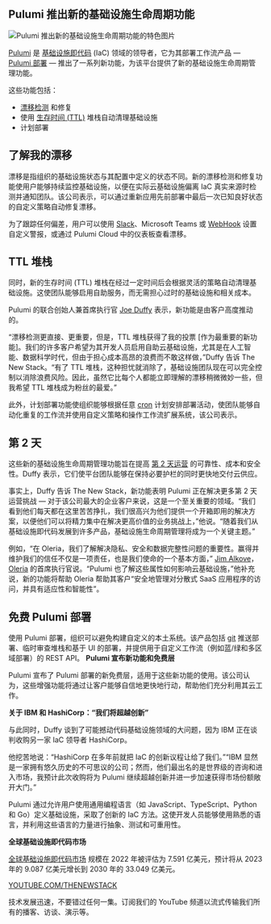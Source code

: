 ## Pulumi 推出新的基础设施生命周期功能

![Pulumi 推出新的基础设施生命周期功能的特色图片](https://cdn.thenewstack.io/media/2024/04/5e950cc6-walter-frehner-i2wcssuw-pi-unsplash-1024x683.jpg)

[Pulumi](https://www.pulumi.com/) 是 [基础设施即代码](https://thenewstack.io/infrastructure-as-code-the-ultimate-guide/) (IaC) 领域的领导者，它为其部署工作流产品 — [Pulumi 部署](https://thenewstack.io/pulumi-introduces-one-click-deployments/) — 推出了一系列新功能，为该平台提供了新的基础设施生命周期管理功能。

这些功能包括：

- [漂移检测](https://thenewstack.io/how-drift-detection-and-iac-help-maintain-a-secure-infrastructure/) 和修复
- 使用 [生存时间 (TTL)](https://www.techtarget.com/searchnetworking/definition/time-to-live) 堆栈自动清理基础设施
- 计划部署

## 了解我的漂移

漂移是指组织的基础设施状态与其配置中定义的状态不同。新的漂移检测和修复功能使用户能够持续监控基础设施，以便在实际云基础设施偏离 IaC 真实来源时检测并通知团队。该公司表示，可以通过重新应用先前部署中最后一次已知良好状态的自定义策略自动修复漂移。

为了跟踪任何偏差，用户可以使用 [Slack](https://thenewstack.io/slacks-new-dev-portal-offers-ci-cd-python-javascript-aids/)、Microsoft Teams 或 [WebHook](https://thenewstack.io/new-open-source-standard-brings-consistency-to-webhooks/) 设置自定义警报，或通过 Pulumi Cloud 中的仪表板查看漂移。

## TTL 堆栈

同时，新的生存时间 (TTL) 堆栈在经过一定时间后会根据灵活的策略自动清理基础设施。这使团队能够启用自助服务，而无需担心过时的基础设施和相关成本。

Pulumi 的联合创始人兼首席执行官 [Joe Duffy](https://www.linkedin.com/in/joejduffy/) 表示，新功能是由客户高度推动的。

“漂移检测更直接、更重要，但是，TTL 堆栈获得了我的投票 [作为最重要的新功能]。我们的许多客户希望为其开发人员启用自助云基础设施，尤其是在人工智能、数据科学时代，但由于担心成本高昂的浪费而不敢这样做，”Duffy 告诉 The New Stack。“有了 TTL 堆栈，这种担忧就消除了，基础设施团队现在可以完全控制以消除浪费风险。因此，虽然它比每个人都能立即理解的漂移稍微微妙一些，但我希望 TTL 堆栈成为粉丝的最爱。”

此外，计划部署功能使组织能够根据任意 [cron](https://thenewstack.io/move-your-cron-jobs-to-serverless-in-3-steps/) 计划安排部署活动，使团队能够自动化重复的工作流并使用自定义策略和操作工作流扩展系统，该公司表示。

## 第 2 天

这些新的基础设施生命周期管理功能旨在提高 [第 2 天运营](https://thenewstack.io/cloud-native-day-2-operations-why-this-begins-on-day-0/) 的可靠性、成本和安全性。Duffy 表示，它们使平台团队能够在保持必要护栏的同时更快地交付云供应。

事实上，Duffy 告诉 The New Stack，新功能表明 Pulumi 正在解决更多第 2 天运营挑战 — 对于该公司最大的企业客户来说，这是一个至关重要的领域。“我们看到他们每天都在这里苦苦挣扎，我们很高兴为他们提供一个开箱即用的解决方案，以便他们可以将精力集中在解决更高价值的业务挑战上，”他说。“随着我们从基础设施即代码发展到许多产品，基础设施生命周期管理将成为一个关键主题。”

例如，“在 Oleria，我们了解解决隐私、安全和数据完整性问题的重要性。赢得并维护我们的信任不仅是一项责任，也是我们使命的一个基本方面，” [Jim Alkove](https://www.linkedin.com/in/jalkove/)，[Oleria](https://www.oleria.com/company) 的首席执行官说。“Pulumi 也了解这些属性如何影响云基础设施，”他补充说，新的功能将帮助 Oleria 帮助其客户“安全地管理对分散式 SaaS 应用程序的访问，并具有适应性和智能性”。

## 免费 Pulumi 部署

使用 Pulumi 部署，组织可以避免构建自定义的本土系统。该产品包括 [git](https://thenewstack.io/git-at-15-how-git-changed-the-way-we-code/) 推送部署、临时审查堆栈和基于 UI 的部署，并提供用于自定义工作流（例如蓝/绿和多区域部署）的 REST API。
**Pulumi 宣布新功能和免费层**

Pulumi 宣布了 Pulumi 部署的新免费层，适用于这些新功能的使用。该公司认为，这些增强功能将通过让客户能够自信地更快地行动，帮助他们充分利用其云工作。

**关于 IBM 和 HashiCorp：“我们将超越创新”**

与此同时，Duffy 谈到了可能撼动代码基础设施领域的大问题，因为 IBM 正在谈判收购另一家 IaC 领导者 HashiCorp。

他挖苦地说：“HashiCorp 在多年前就把 IaC 的创新议程让给了我们。”“IBM 显然是一家拥有悠久历史的不可思议的公司；然而，他们最出名的是世界级的咨询和进入市场，我预计此次收购将为 Pulumi 继续超越创新并进一步加速获得市场份额敞开大门。”

Pulumi 通过允许用户使用通用编程语言（如 JavaScript、TypeScript、Python 和 Go）定义基础设施，采取了创新的 IaC 方法。这使开发人员能够使用熟悉的语言，并利用这些语言的力量进行抽象、测试和可重用性。

**全球基础设施即代码市场**

[全球基础设施即代码市场](https://www.fortunebusinessinsights.com/infrastructure-as-code-market-108777) 规模在 2022 年被评估为 7.591 亿美元，预计将从 2023 年的 9.087 亿美元增长到 2030 年的 33.049 亿美元。

[YOUTUBE.COM/THENEWSTACK](https://youtube.com/thenewstack?sub_confirmation=1)

技术发展迅速，不要错过任何一集。订阅我们的 YouTube 频道以流式传输我们所有的播客、访谈、演示等。